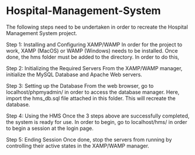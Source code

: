 # Hospital-Management-System


The following steps need to be undertaken in order to recreate the Hospital Management System project. 

Step 1: Installing and Configuring XAMP/WAMP
In order for the project to work, XAMP (MacOS) or WAMP (Windows) needs to be installed. Once done, the hms folder must be added to the directory. In order to do this, 

Step 2: Initializing the Required Servers
From the XAMP/WAMP manager, initialize the MySQL Database and Apache Web servers.

Step 3: Setting up the Database
From the web browser, go to localhost/phpmyadmin/ in order to access the database manager. Here, import the hms_db.sql file attached in this folder. This will recreate the database. 

Step 4: Using the HMS
Once the 3 steps above are successfully completed, the system is ready for use. In order to begin, go to localhost/hms/ in order to begin a session at the login page.

Step 5: Ending Session
Once done, stop the servers from running by controlling their active states in the XAMP/WAMP manager.
